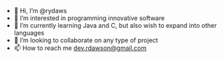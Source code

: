 - 👋 Hi, I’m @rydaws
- 👀 I’m interested in programming innovative software
- 🌱 I’m currently learning Java and C, but also wish to expand into other languages
- 💞️ I’m looking to collaborate on any type of project
- 📫 How to reach me dev.rdawson@gmail.com

<!---
rydaws/rydaws is a ✨ special ✨ repository because its `README.md` (this file) appears on your GitHub profile.
You can click the Preview link to take a look at your changes.
--->

